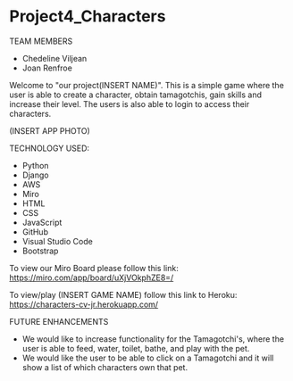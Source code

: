 # Project4_Characters
TEAM MEMBERS
* Chedeline Viljean 
* Joan Renfroe

Welcome to "our project(INSERT NAME)". This is a simple game where the user is able to create a character, obtain tamagotchis, gain skills and increase their level. The users is also able to login to access their characters.

(INSERT APP PHOTO)

TECHNOLOGY USED:
* Python
* Django
* AWS
* Miro
* HTML
* CSS
* JavaScript
* GitHub
* Visual Studio Code
* Bootstrap


To view our Miro Board please follow this link: https://miro.com/app/board/uXjVOkphZE8=/

To view/play (INSERT GAME NAME) follow this link to Heroku: https://characters-cv-jr.herokuapp.com/


FUTURE ENHANCEMENTS
* We would like to increase functionality for the Tamagotchi's, where the user is able to feed, water, toilet, bathe, and play with the pet.
* We would like the user to be able to click on a Tamagotchi and it will show a list of which characters own that pet.
